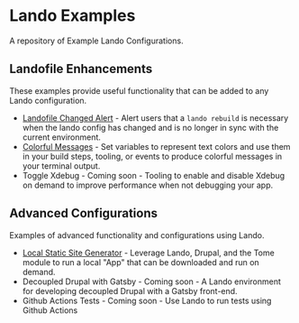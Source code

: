 # Lando Examples

A repository of Example Lando Configurations.

## Landofile Enhancements

These examples provide useful functionality that can be added to any Lando configuration.

- [Landofile Changed Alert](https://github.com/AaronFeledy/lando-examples/tree/master/landofile-changed-alert) - Alert users that a `lando rebuild` is necessary when the lando config has changed and is no longer in sync with the current environment.
- [Colorful Messages](https://github.com/AaronFeledy/lando-examples/tree/master/colorful-messages) - Set variables to represent text colors and use them in your build steps, tooling, or events to produce colorful messages in your terminal output.
- Toggle Xdebug - Coming soon - Tooling to enable and disable Xdebug on demand to improve performance when not debugging your app.

## Advanced Configurations

Examples of advanced functionality and configurations using Lando.

- [Local Static Site Generator](https://github.com/AaronFeledy/lando-examples/tree/master/tome) - Leverage Lando, Drupal, and the Tome module to run a local "App" that can be downloaded and run on demand.
- Decoupled Drupal with Gatsby - Coming soon - A Lando environment for developing decoupled Drupal with a Gatsby front-end.
- Github Actions Tests - Coming soon - Use Lando to run tests using Github Actions
